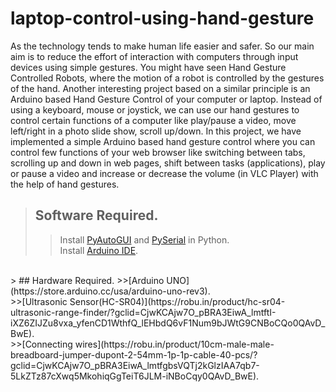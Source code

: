 # laptop-control-using-hand-gesture
As the technology tends to make human life easier and safer. So our main aim is to reduce the effort of interaction with computers through input devices using simple gestures.
You might have seen Hand Gesture Controlled Robots, where the motion of a robot is controlled by the gestures of the hand. Another interesting project based on a similar principle is an Arduino based Hand Gesture Control of your computer or laptop.
Instead of using a keyboard, mouse or joystick, we can use our hand gestures to control certain functions of a computer like play/pause a video, move left/right in a photo slide show, scroll up/down.
​In this project, we have implemented a simple Arduino based hand gesture control where you can control few functions of your web browser like switching between tabs, scrolling up and down in web pages, shift between tasks (applications), play or pause a video and increase or decrease the volume (in VLC Player) with the help of hand gestures.
> ## Software Required.
>>Install [PyAutoGUI](https://pypi.org/project/PyAutoGUI/) and [PySerial](https://pypi.org/project/pyserial/) in Python.<br />
>>Install [Arduino IDE](https://www.arduino.cc/en/Main/Software).<br />
<br />
> ## Hardware Required.
>>[Arduino UNO](https://store.arduino.cc/usa/arduino-uno-rev3).<br/>
>>[Ultrasonic Sensor(HC-SR04)](https://robu.in/product/hc-sr04-ultrasonic-range-finder/?gclid=CjwKCAjw7O_pBRA3EiwA_lmtftI-iXZ6ZIJZu8vxa_yfenCD1WthfQ_lEHbdQ6vF1Num9bJWtG9CNBoCQo0QAvD_BwE).<br />
>>[Connecting wires](https://robu.in/product/10cm-male-male-breadboard-jumper-dupont-2-54mm-1p-1p-cable-40-pcs/?gclid=CjwKCAjw7O_pBRA3EiwA_lmtfgbsVQTj2kGlzIAA7qb7-5LkZTz87cXwq5MkohiqGgTeiT6JLM-iNBoCqy0QAvD_BwE).

